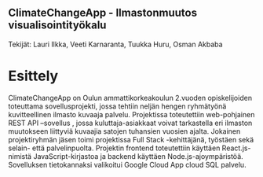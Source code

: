 ## ClimateChangeApp - Ilmastonmuutos visualisointityökalu
Tekijät: Lauri Ilkka, Veeti Karnaranta, Tuukka Huru, Osman Akbaba

# Esittely
ClimateChangeApp on Oulun ammattikorkeakoulun 2.vuoden opiskelijoiden toteuttama sovellusprojekti, jossa tehtiin neljän hengen ryhmätyönä kuvitteellinen ilmasto kuvaaja palvelu. Projektissa toteutettiin web-pohjainen REST API –sovellus , jossa kuluttaja-asiakkaat voivat tarkastella eri ilmaston muutokseen liittyviä kuvaajia satojen tuhansien vuosien ajalta. Jokainen projektiryhmän jäsen toimi projektissa Full Stack -kehittäjänä, työstäen sekä selain- että palvelinpuolta. Projektin frontend toteutettiin käyttäen React.js-nimistä JavaScript-kirjastoa ja backend käyttäen Node.js-ajoympäristöä. Sovelluksen tietokannaksi valikoitui Google Cloud App cloud SQL palvelu.
